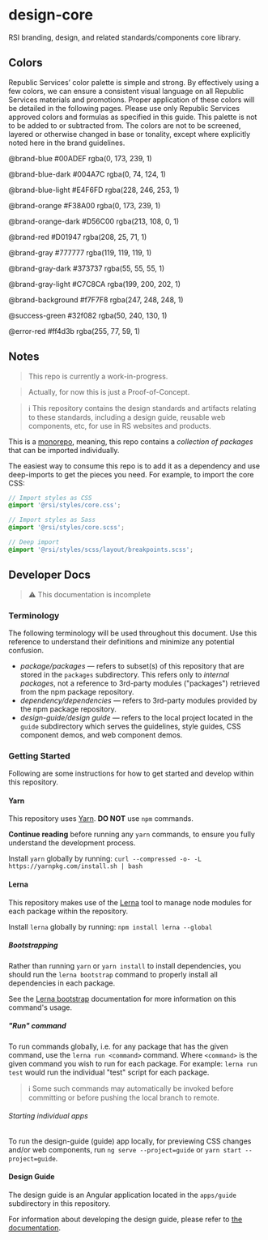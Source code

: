 # design-core

RSI branding, design, and related standards/components core library.

## Colors

Republic Services’ color palette is simple and strong. By effectively using a few colors, we can ensure a consistent visual language on all Republic Services materials and promotions. Proper application of these colors will be detailed in the following pages. Please use only Republic Services approved colors and formulas as specified in this guide. This palette is not to be added to or subtracted from. The colors are not to be screened, layered or otherwise changed in base or tonality, except where explicitly noted here in the brand guidelines.

@brand-blue
#00ADEF
rgba(0, 173, 239, 1)

@brand-blue-dark
#004A7C
rgba(0, 74, 124, 1)

@brand-blue-light
#E4F6FD
rgba(228, 246, 253, 1)

@brand-orange
#F38A00
rgba(0, 173, 239, 1)

@brand-orange-dark
#D56C00
rgba(213, 108, 0, 1)

@brand-red
#D01947
rgba(208, 25, 71, 1)

@brand-gray
#777777
rgba(119, 119, 119, 1)

@brand-gray-dark
#373737
rgba(55, 55, 55, 1)

@brand-gray-light
#C7C8CA
rgba(199, 200, 202, 1)

@brand-background
#f7F7F8
rgba(247, 248, 248, 1)

@success-green
#32f082
rgba(50, 240, 130, 1)

@error-red
#ff4d3b
rgba(255, 77, 59, 1)

## Notes

> This repo is currently a work-in-progress.

> Actually, for now this is just a Proof-of-Concept.

> ℹ This repository contains the design standards and artifacts relating to these standards, including a design guide, reusable web components, etc, for use in RS websites and products.

This is a [monorepo](https://medium.com/@maoberlehner/monorepos-in-the-wild-33c6eb246cb9), meaning, this repo contains a *collection of packages* that can be imported individually.

The easiest way to consume this repo is to add it as a dependency and use deep-imports to get the pieces you need. For example, to import the core CSS:

```scss
// Import styles as CSS
@import '@rsi/styles/core.css';

// Import styles as Sass
@import '@rsi/styles/core.scss';

// Deep import
@import '@rsi/styles/scss/layout/breakpoints.scss';
```

## **Developer Docs**

> ⚠️ This documentation is incomplete

### Terminology

The following terminology will be used throughout this document. Use this reference to understand their definitions and minimize any potential confusion.

* *package/packages* — refers to subset(s) of this repository that are stored in the `packages` subdirectory. This refers only to *internal packages*, not a reference to 3rd-party modules ("packages") retrieved from the npm package repository.
* *dependency/dependencies* — refers to 3rd-party modules provided by the npm package repository.
* *design-guide/design guide* — refers to the local project located in the `guide` subdirectory which serves the guidelines, style guides, CSS component demos, and web component demos.

### Getting Started

Following are some instructions for how to get started and develop within this repository.

#### Yarn

This repository uses [Yarn](). **DO NOT** use `npm` commands.

**Continue reading** before running any `yarn` commands, to ensure you fully understand the development process.

Install `yarn` globally by running: `curl --compressed -o- -L https://yarnpkg.com/install.sh | bash`

#### Lerna

This repository makes use of the [Lerna](https://lernajs.io) tool to manage node modules for each package within the repository.

Install `lerna` globally by running: `npm install lerna --global`

##### Bootstrapping

Rather than running `yarn` or `yarn install` to install dependencies, you should run the `lerna bootstrap` command to properly install all dependencies in each package.

See the [Lerna bootstrap](https://lernajs.io/#command-bootstrap) documentation for more information on this command's usage.

##### "Run" command

To run commands globally, i.e. for any package that has the given command, use the `lerna run <command>` command. Where `<command>` is the given command you wish to run for each package. For example: `lerna run test` would run the individual "test" script for each package.

> ℹ Some such commands may automatically be invoked before committing or before pushing the local branch to remote.

###### Starting individual apps

To run the design-guide (guide) app locally, for previewing CSS changes and/or web components, run `ng serve --project=guide` or `yarn start --project=guide`.

#### Design Guide

The design guide is an Angular application located in the `apps/guide` subdirectory in this repository.

For information about developing the design guide, please refer to [the documentation](apps/guide/README.md).

